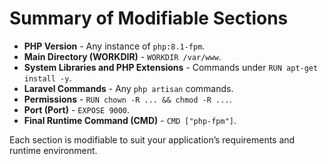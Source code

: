 # Summary of Modifiable Sections

- **PHP Version** - Any instance of `php:8.1-fpm`.
- **Main Directory (WORKDIR)** - `WORKDIR /var/www`.
- **System Libraries and PHP Extensions** - Commands under `RUN apt-get install -y`.
- **Laravel Commands** - Any `php artisan` commands.
- **Permissions** - `RUN chown -R ... && chmod -R ...`.
- **Port (Port)** - `EXPOSE 9000`.
- **Final Runtime Command (CMD)** - `CMD ["php-fpm"]`.

Each section is modifiable to suit your application’s requirements and runtime environment.
